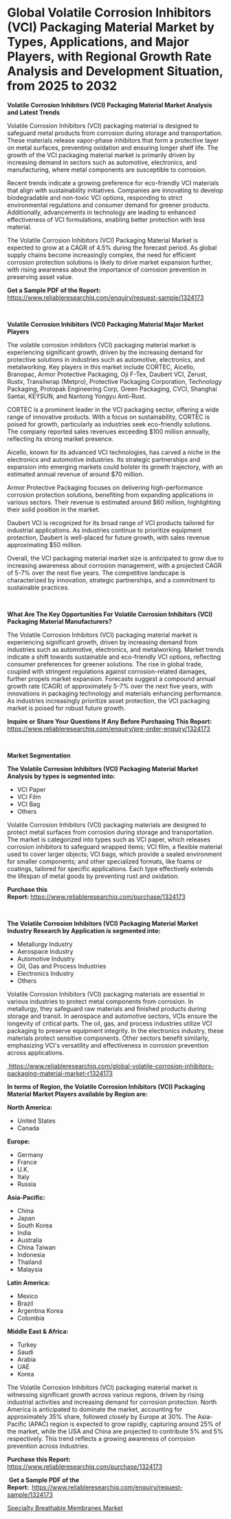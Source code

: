 <p><h1>Global Volatile Corrosion Inhibitors (VCI) Packaging Material Market by Types, Applications, and Major Players, with Regional Growth Rate Analysis and Development Situation, from 2025 to 2032</h1></p><p><strong>Volatile Corrosion Inhibitors (VCI) Packaging Material Market Analysis and Latest Trends</strong></p>
<p><p>Volatile Corrosion Inhibitors (VCI) packaging material is designed to safeguard metal products from corrosion during storage and transportation. These materials release vapor-phase inhibitors that form a protective layer on metal surfaces, preventing oxidation and ensuring longer shelf life. The growth of the VCI packaging material market is primarily driven by increasing demand in sectors such as automotive, electronics, and manufacturing, where metal components are susceptible to corrosion. </p><p>Recent trends indicate a growing preference for eco-friendly VCI materials that align with sustainability initiatives. Companies are innovating to develop biodegradable and non-toxic VCI options, responding to strict environmental regulations and consumer demand for greener products. Additionally, advancements in technology are leading to enhanced effectiveness of VCI formulations, enabling better protection with less material. </p><p>The Volatile Corrosion Inhibitors (VCI) Packaging Material Market is expected to grow at a CAGR of 4.5% during the forecast period. As global supply chains become increasingly complex, the need for efficient corrosion protection solutions is likely to drive market expansion further, with rising awareness about the importance of corrosion prevention in preserving asset value.</p></p>
<p><strong>Get a Sample PDF of the Report:&nbsp;</strong> <a href="https://www.reliableresearchiq.com/enquiry/request-sample/1324173?utm_campaign=3180&utm_medium=2&utm_source=Github&utm_content=ia&utm_term=03042025&utm_id=volatile-corrosion-inhibitors-vci-packaging-material">https://www.reliableresearchiq.com/enquiry/request-sample/1324173</a></p>
<p>&nbsp;</p>
<p><strong>Volatile Corrosion Inhibitors (VCI) Packaging Material Major Market Players</strong></p>
<p><p>The volatile corrosion inhibitors (VCI) packaging material market is experiencing significant growth, driven by the increasing demand for protective solutions in industries such as automotive, electronics, and metalworking. Key players in this market include CORTEC, Aicello, Branopac, Armor Protective Packaging, Oji F-Tex, Daubert VCI, Zerust, Rustx, Transilwrap (Metpro), Protective Packaging Corporation, Technology Packaging, Protopak Engineering Corp, Green Packaging, CVCI, Shanghai Santai, KEYSUN, and Nantong Yongyu Anti-Rust.</p><p>CORTEC is a prominent leader in the VCI packaging sector, offering a wide range of innovative products. With a focus on sustainability, CORTEC is poised for growth, particularly as industries seek eco-friendly solutions. The company reported sales revenues exceeding $100 million annually, reflecting its strong market presence.</p><p>Aicello, known for its advanced VCI technologies, has carved a niche in the electronics and automotive industries. Its strategic partnerships and expansion into emerging markets could bolster its growth trajectory, with an estimated annual revenue of around $70 million.</p><p>Armor Protective Packaging focuses on delivering high-performance corrosion protection solutions, benefiting from expanding applications in various sectors. Their revenue is estimated around $60 million, highlighting their solid position in the market.</p><p>Daubert VCI is recognized for its broad range of VCI products tailored for industrial applications. As industries continue to prioritize equipment protection, Daubert is well-placed for future growth, with sales revenue approximating $50 million.</p><p>Overall, the VCI packaging material market size is anticipated to grow due to increasing awareness about corrosion management, with a projected CAGR of 5-7% over the next five years. The competitive landscape is characterized by innovation, strategic partnerships, and a commitment to sustainable practices.</p></p>
<p>&nbsp;</p>
<p><strong>What Are The Key Opportunities For Volatile Corrosion Inhibitors (VCI) Packaging Material Manufacturers?</strong></p>
<p><p>The Volatile Corrosion Inhibitors (VCI) packaging material market is experiencing significant growth, driven by increasing demand from industries such as automotive, electronics, and metalworking. Market trends indicate a shift towards sustainable and eco-friendly VCI options, reflecting consumer preferences for greener solutions. The rise in global trade, coupled with stringent regulations against corrosion-related damages, further propels market expansion. Forecasts suggest a compound annual growth rate (CAGR) of approximately 5-7% over the next five years, with innovations in packaging technology and materials enhancing performance. As industries increasingly prioritize asset protection, the VCI packaging market is poised for robust future growth.</p></p>
<p><strong>Inquire or Share Your Questions If Any Before Purchasing This Report:</strong> <a href="https://www.reliableresearchiq.com/enquiry/pre-order-enquiry/1324173?utm_campaign=3180&utm_medium=2&utm_source=Github&utm_content=ia&utm_term=03042025&utm_id=volatile-corrosion-inhibitors-vci-packaging-material">https://www.reliableresearchiq.com/enquiry/pre-order-enquiry/1324173</a></p>
<p>&nbsp;</p>
<p><strong>Market Segmentation</strong></p>
<p><strong>The Volatile Corrosion Inhibitors (VCI) Packaging Material Market Analysis by types is segmented into:</strong></p>
<p><ul><li>VCI Paper</li><li>VCI Film</li><li>VCI Bag</li><li>Others</li></ul></p>
<p><p>Volatile Corrosion Inhibitors (VCI) packaging materials are designed to protect metal surfaces from corrosion during storage and transportation. The market is categorized into types such as VCI paper, which releases corrosion inhibitors to safeguard wrapped items; VCI film, a flexible material used to cover larger objects; VCI bags, which provide a sealed environment for smaller components; and other specialized formats, like foams or coatings, tailored for specific applications. Each type effectively extends the lifespan of metal goods by preventing rust and oxidation.</p></p>
<p><strong>Purchase this Report:&nbsp;</strong><a href="https://www.reliableresearchiq.com/purchase/1324173?utm_campaign=3180&utm_medium=2&utm_source=Github&utm_content=ia&utm_term=03042025&utm_id=volatile-corrosion-inhibitors-vci-packaging-material">https://www.reliableresearchiq.com/purchase/1324173</a></p>
<p>&nbsp;</p>
<p><strong>The Volatile Corrosion Inhibitors (VCI) Packaging Material Market Industry Research by Application is segmented into:</strong></p>
<p><ul><li>Metallurgy Industry</li><li>Aerospace Industry</li><li>Automotive Industry</li><li>Oil, Gas and Process Industries</li><li>Electronics Industry</li><li>Others</li></ul></p>
<p><p>Volatile Corrosion Inhibitors (VCI) packaging materials are essential in various industries to protect metal components from corrosion. In metallurgy, they safeguard raw materials and finished products during storage and transit. In aerospace and automotive sectors, VCIs ensure the longevity of critical parts. The oil, gas, and process industries utilize VCI packaging to preserve equipment integrity. In the electronics industry, these materials protect sensitive components. Other sectors benefit similarly, emphasizing VCI's versatility and effectiveness in corrosion prevention across applications.</p></p>
<p><a href="https://www.reliableresearchiq.com/global-volatile-corrosion-inhibitors-packaging-material-market-r1324173?utm_campaign=3180&utm_medium=2&utm_source=Github&utm_content=ia&utm_term=03042025&utm_id=volatile-corrosion-inhibitors-vci-packaging-material">&nbsp;https://www.reliableresearchiq.com/global-volatile-corrosion-inhibitors-packaging-material-market-r1324173</a></p>
<p><strong>In terms of Region, the Volatile Corrosion Inhibitors (VCI) Packaging Material Market Players available by Region are:</strong></p>
<p>
    <p> <strong> North America: </strong>
        <ul>
            <li>United States</li>
            <li>Canada</li>
        </ul>
        </p> 
    <p> <strong> Europe: </strong>
        <ul>
            <li>Germany</li>
            <li>France</li>
            <li>U.K.</li>
            <li>Italy</li>
            <li>Russia</li>
        </ul>
        </p> 
    <p> <strong> Asia-Pacific: </strong>
        <ul>
            <li>China</li>
            <li>Japan</li>
            <li>South Korea</li>
            <li>India</li>
            <li>Australia</li>
            <li>China Taiwan</li>
            <li>Indonesia</li>
            <li>Thailand</li>
            <li>Malaysia</li>
        </ul>
        </p> 
    <p> <strong> Latin America: </strong>
        <ul>
            <li>Mexico</li>
            <li>Brazil</li>
            <li>Argentina Korea</li>
            <li>Colombia</li>
        </ul>
        </p> 
    <p> <strong> Middle East & Africa: </strong>
        <ul>
            <li>Turkey</li>
            <li>Saudi</li>
            <li>Arabia</li>
            <li>UAE</li>
            <li>Korea</li>
        </ul>
    </p>
    </p>
<p><p>The Volatile Corrosion Inhibitors (VCI) packaging material market is witnessing significant growth across various regions, driven by rising industrial activities and increasing demand for corrosion protection. North America is anticipated to dominate the market, accounting for approximately 35% share, followed closely by Europe at 30%. The Asia-Pacific (APAC) region is expected to grow rapidly, capturing around 25% of the market, while the USA and China are projected to contribute 5% and 5% respectively. This trend reflects a growing awareness of corrosion prevention across industries.</p></p>
<p><strong>Purchase this Report: </strong><a href="https://www.reliableresearchiq.com/purchase/1324173?utm_campaign=3180&utm_medium=2&utm_source=Github&utm_content=ia&utm_term=03042025&utm_id=volatile-corrosion-inhibitors-vci-packaging-material">https://www.reliableresearchiq.com/purchase/1324173</a></p>
<p>&nbsp;<strong>Get a Sample PDF of the Report:&nbsp;&nbsp;</strong><a href="https://www.reliableresearchiq.com/enquiry/request-sample/1324173?utm_campaign=3180&utm_medium=2&utm_source=Github&utm_content=ia&utm_term=03042025&utm_id=volatile-corrosion-inhibitors-vci-packaging-material">https://www.reliableresearchiq.com/enquiry/request-sample/1324173</a></p>
<p><strong></strong></p>
<p><p><a href="https://github.com/dushornerfe/Market-Research-Report-List-1/blob/main/specialty-breathable-membranes-market.md?utm_campaign=3180&utm_medium=2&utm_source=Github&utm_content=ia&utm_term=03042025&utm_id=volatile-corrosion-inhibitors-vci-packaging-material">Specialty Breathable Membranes Market</a></p></p>